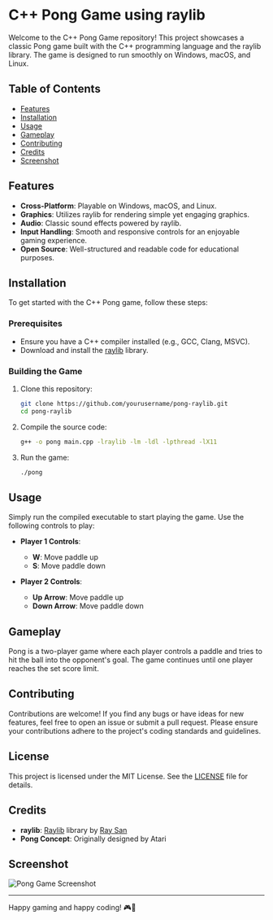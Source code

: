 # C++ Pong Game using raylib

Welcome to the C++ Pong Game repository! This project showcases a classic Pong game built with the C++ programming language and the raylib library. The game is designed to run smoothly on Windows, macOS, and Linux.

## Table of Contents

- [Features](#features)
- [Installation](#installation)
- [Usage](#usage)
- [Gameplay](#gameplay)
- [Contributing](#contributing)
- [Credits](#credits)
- [Screenshot](#screenshot)

## Features

- **Cross-Platform**: Playable on Windows, macOS, and Linux.
- **Graphics**: Utilizes raylib for rendering simple yet engaging graphics.
- **Audio**: Classic sound effects powered by raylib.
- **Input Handling**: Smooth and responsive controls for an enjoyable gaming experience.
- **Open Source**: Well-structured and readable code for educational purposes.

## Installation

To get started with the C++ Pong game, follow these steps:

### Prerequisites

- Ensure you have a C++ compiler installed (e.g., GCC, Clang, MSVC).
- Download and install the [raylib](https://www.raylib.com/) library.

### Building the Game

1. Clone this repository:
    ```sh
    git clone https://github.com/yourusername/pong-raylib.git
    cd pong-raylib
    ```

2. Compile the source code:
    ```sh
    g++ -o pong main.cpp -lraylib -lm -ldl -lpthread -lX11
    ```

3. Run the game:
    ```sh
    ./pong
    ```

## Usage

Simply run the compiled executable to start playing the game. Use the following controls to play:

- **Player 1 Controls**:
  - **W**: Move paddle up
  - **S**: Move paddle down

- **Player 2 Controls**:
  - **Up Arrow**: Move paddle up
  - **Down Arrow**: Move paddle down

## Gameplay

Pong is a two-player game where each player controls a paddle and tries to hit the ball into the opponent's goal. The game continues until one player reaches the set score limit.

## Contributing

Contributions are welcome! If you find any bugs or have ideas for new features, feel free to open an issue or submit a pull request. Please ensure your contributions adhere to the project's coding standards and guidelines.

## License

This project is licensed under the MIT License. See the [LICENSE](LICENSE) file for details.

## Credits

- **raylib**: [Raylib](https://www.raylib.com/) library by [Ray San](https://github.com/raysan5)
- **Pong Concept**: Originally designed by Atari

## Screenshot

![Pong Game Screenshot](pong.png)

---

Happy gaming and happy coding! 🎮🚀
